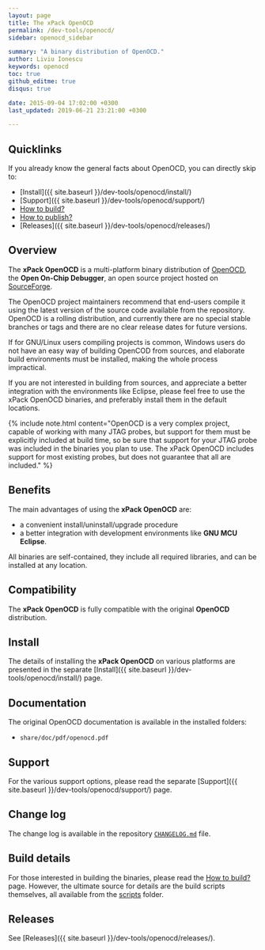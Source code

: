 ```yaml
---
layout: page
title: The xPack OpenOCD
permalink: /dev-tools/openocd/
sidebar: openocd_sidebar

summary: "A binary distribution of OpenOCD."
author: Liviu Ionescu
keywords: openocd
toc: true
github_editme: true
disqus: true

date: 2015-09-04 17:02:00 +0300
last_updated: 2019-06-21 23:21:00 +0300

---
```


## Quicklinks

If you already know the general facts about OpenOCD, you can directly skip to:

* [Install]({{ site.baseurl }}/dev-tools/openocd/install/)
* [Support]({{ site.baseurl }}/dev-tools/openocd/support/)
* [How to build?](https://github.com/xpack-dev-tools/openocd-xpack/blob/xpack/README-BUILD.md)
* [How to publish?](https://github.com/xpack-dev-tools/openocd-xpack/blob/xpack/README-PUBLISH.md)
* [Releases]({{ site.baseurl }}/dev-tools/openocd/releases/)

## Overview

The **xPack OpenOCD** is a multi-platform binary distribution of 
[OpenOCD](http://openocd.org), the **Open On-Chip Debugger**, 
an open source project hosted on 
[SourceForge](https://sourceforge.net/projects/openocd/).

The OpenOCD project maintainers recommend that end-users 
compile it using the latest version of the source code available from 
the repository. OpenOCD is a rolling distribution, and currently 
there are no special stable branches or tags 
and there are no clear release dates for future versions. 

If for GNU/Linux users compiling projects is common, Windows users do not 
have an easy way of building OpenCOD from sources, and elaborate build
environments must be installed, making the whole process impractical.

If you are not interested in building from sources, and appreciate a 
better integration with the environments like Eclipse, please feel free to use 
the xPack OpenOCD binaries, and preferably install them in the default 
locations.

{% include note.html content="OpenOCD is a very complex project, capable 
of working with many JTAG probes, but support for them must be explicitly 
included at build time, so be sure that support for your JTAG probe was 
included in the binaries you plan to use. The xPack OpenOCD includes 
support for most existing probes, but does not guarantee that all are 
included." %}

## Benefits

The main advantages of using the **xPack OpenOCD** are:

- a convenient install/uninstall/upgrade procedure 
- a better integration with development environments 
  like **GNU MCU Eclipse**.

All binaries are self-contained, they include all required libraries,
and can be installed at any location.

## Compatibility

The **xPack OpenOCD** is fully compatible with the original **OpenOCD** 
distribution.

## Install

The details of installing the **xPack OpenOCD** on various platforms are 
presented in the separate 
[Install]({{ site.baseurl }}/dev-tools/openocd/install/) page.

## Documentation

The original OpenOCD documentation is available in the installed folders:

- `share/doc/pdf/openocd.pdf`
  
## Support

For the various support options, please read the separate 
[Support]({{ site.baseurl }}/dev-tools/openocd/support/) page.

## Change log

The change log is available in the repository
[`CHANGELOG.md`](https://github.com/xpack-dev-tools/openocd-xpack/blob/xpack/CHANGELOG.md) file.

## Build details

For those interested in building the binaries, please read the 
[How to build?](https://github.com/xpack-dev-tools/openocd-xpack/blob/xpack/README-BUILD.md) page. 
However, the ultimate source for details are the build scripts themselves, 
all available from the [scripts](https://github.com/xpack-dev-tools/openocd-xpack/tree/xpack/scripts/) folder.

## Releases

See [Releases]({{ site.baseurl }}/dev-tools/openocd/releases/).

